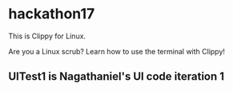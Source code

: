 # hackathon17
This is Clippy for Linux.

Are you a Linux scrub?
Learn how to use the terminal with Clippy!

## UITest1 is Nagathaniel's UI code iteration 1
